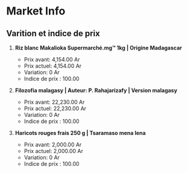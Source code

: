 # Market Info

## Varition et indice de prix

1. **Riz blanc Makalioka Supermarché.mg™ 1kg | Origine Madagascar**
   - Prix avant: 4,154.00 Ar
   - Prix actuel: 4,154.00 Ar
   - Variation: 0 Ar
   - Indice de prix : 100.00

2. **Filozofia malagasy | Auteur: P. Rahajarizafy | Version malagasy**
   - Prix avant: 22,230.00 Ar
   - Prix actuel: 22,230.00 Ar
   - Variation: 0 Ar
   - Indice de prix : 100.00

3. **Haricots rouges frais 250 g | Tsaramaso mena lena**
   - Prix avant: 2,000.00 Ar
   - Prix actuel: 2,000.00 Ar
   - Variation: 0 Ar
   - Indice de prix : 100.00

